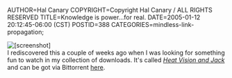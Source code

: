 AUTHOR=Hal Canary
COPYRIGHT=Copyright Hal Canary / ALL RIGHTS RESERVED
TITLE=Knowledge is power...for real.
DATE=2005-01-12 20:12:45-06:00 (CST)
POSTID=388
CATEGORIES=mindless-link-propagation;

![[screenshot]](https://halcanary.org/images/heat_vision_jack_01.jpg)  
I rediscovered this a couple of weeks ago when I was looking for something fun to watch in my collection of downloads. It's called [_Heat Vision and Jack_](http://www.imdb.com/title/tt0363668/) and can be got via Bittorrent [here](http://waxy.org/bt/).
